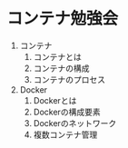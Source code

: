 # コンテナ勉強会
1. コンテナ
    1. コンテナとは
    2. コンテナの構成
    3. コンテナのプロセス
2. Docker
   1. Dockerとは
   2. Dockerの構成要素
   3. Dockerのネットワーク
   4. 複数コンテナ管理
